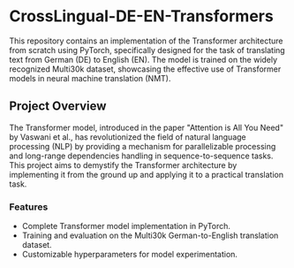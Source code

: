 # CrossLingual-DE-EN-Transformers

This repository contains an implementation of the Transformer architecture from scratch using PyTorch, specifically designed for the task of translating text from German (DE) to English (EN). The model is trained on the widely recognized Multi30k dataset, showcasing the effective use of Transformer models in neural machine translation (NMT).

## Project Overview

The Transformer model, introduced in the paper "Attention is All You Need" by Vaswani et al., has revolutionized the field of natural language processing (NLP) by providing a mechanism for parallelizable processing and long-range dependencies handling in sequence-to-sequence tasks. This project aims to demystify the Transformer architecture by implementing it from the ground up and applying it to a practical translation task.

### Features

- Complete Transformer model implementation in PyTorch.
- Training and evaluation on the Multi30k German-to-English translation dataset.
- Customizable hyperparameters for model experimentation.

